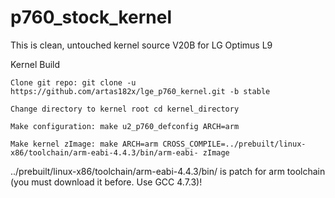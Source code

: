 p760_stock_kernel
=================

This is clean, untouched kernel source V20B for LG Optimus L9

Kernel Build

    Clone git repo: git clone -u https://github.com/artas182x/lge_p760_kernel.git -b stable

    Change directory to kernel root cd kernel_directory

    Make configuration: make u2_p760_defconfig ARCH=arm

    Make kernel zImage: make ARCH=arm CROSS_COMPILE=../prebuilt/linux-x86/toolchain/arm-eabi-4.4.3/bin/arm-eabi- zImage

../prebuilt/linux-x86/toolchain/arm-eabi-4.4.3/bin/ is patch for arm toolchain (you must download it before. Use GCC 4.7.3)!
